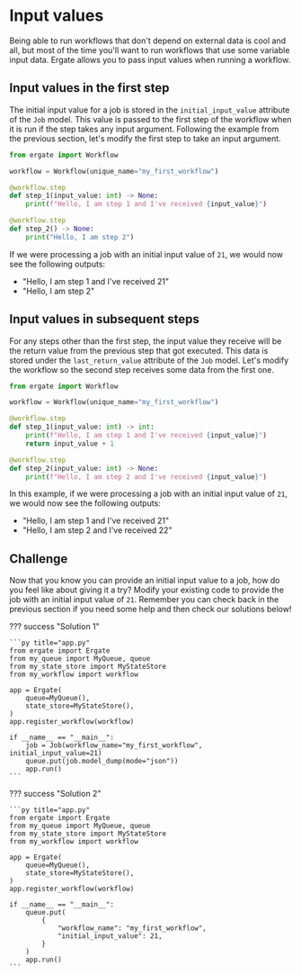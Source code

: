 # Input values

Being able to run workflows that don't depend on external data is cool and all, but most of the time you'll want to run workflows that use some variable input data. Ergate allows you to pass input values when running a workflow.


## Input values in the first step

The initial input value for a job is stored in the `initial_input_value` attribute of the `Job` model. This value is passed to the first step of the workflow when it is run if the step takes any input argument. Following the example from the previous section, let's modify the first step to take an input argument.

```py title="my_workflow.py"
from ergate import Workflow

workflow = Workflow(unique_name="my_first_workflow")

@workflow.step
def step_1(input_value: int) -> None:
    print(f"Hello, I am step 1 and I've received {input_value}")

@workflow.step
def step_2() -> None:
    print("Hello, I am step 2")
```

If we were processing a job with an initial input value of `21`, we would now see the following outputs:

- "Hello, I am step 1 and I've received 21"
- "Hello, I am step 2"


## Input values in subsequent steps

For any steps other than the first step, the input value they receive will be the return value from the previous step that got executed. This data is stored under the `last_return_value` attribute of the `Job` model. Let's modify the workflow so the second step receives some data from the first one.

```py title="my_workflow.py"
from ergate import Workflow

workflow = Workflow(unique_name="my_first_workflow")

@workflow.step
def step_1(input_value: int) -> int:
    print(f"Hello, I am step 1 and I've received {input_value}")
    return input_value + 1

@workflow.step
def step_2(input_value: int) -> None:
    print(f"Hello, I am step 2 and I've received {input_value}")
```

In this example, if we were processing a job with an initial input value of `21`, we would now see the following outputs:

- "Hello, I am step 1 and I've received 21"
- "Hello, I am step 2 and I've received 22"


## Challenge

Now that you know you can provide an initial input value to a job, how do you feel like about giving it a try? Modify your existing code to provide the job with an initial input value of `21`. Remember you can check back in the previous section if you need some help and then check our solutions below!

??? success "Solution 1"

    ```py title="app.py"
    from ergate import Ergate
    from my_queue import MyQueue, queue
    from my_state_store import MyStateStore
    from my_workflow import workflow

    app = Ergate(
        queue=MyQueue(),
        state_store=MyStateStore(),
    )
    app.register_workflow(workflow)

    if __name__ == "__main__":
        job = Job(workflow_name="my_first_workflow", initial_input_value=21)
        queue.put(job.model_dump(mode="json"))
        app.run()
    ```

??? success "Solution 2"

    ```py title="app.py"
    from ergate import Ergate
    from my_queue import MyQueue, queue
    from my_state_store import MyStateStore
    from my_workflow import workflow

    app = Ergate(
        queue=MyQueue(),
        state_store=MyStateStore(),
    )
    app.register_workflow(workflow)

    if __name__ == "__main__":
        queue.put(
            {
                "workflow_name": "my_first_workflow",
                "initial_input_value": 21,
            }
        )
        app.run()
    ```
